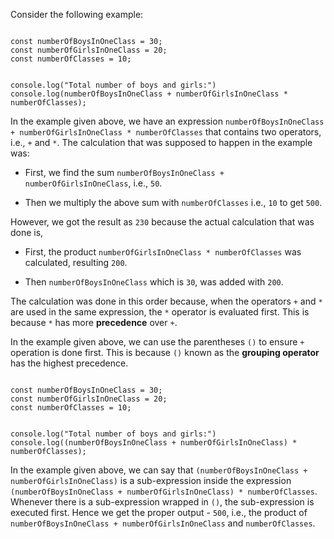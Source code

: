 Consider the following example:

<codeblock language="javascript" type="lesson">
<code>
const numberOfBoysInOneClass = 30;
const numberOfGirlsInOneClass = 20;
const numberOfClasses = 10;

console.log("Total number of boys and girls:")
console.log(numberOfBoysInOneClass + numberOfGirlsInOneClass * numberOfClasses);
</code>
</codeblock>

In the example given above,
we have an expression
`numberOfBoysInOneClass + numberOfGirlsInOneClass * numberOfClasses`
that contains two operators,
i.e., `+` and `*`.
The calculation that was supposed to happen
in the example was:

- First, we find the sum
  `numberOfBoysInOneClass + numberOfGirlsInOneClass`,
  i.e., `50`.

- Then we multiply the above sum
  with `numberOfClasses` i.e., `10`
  to get `500`.

However, we got the result as `230`
because the actual calculation
that was done is,

- First, the product
  `numberOfGirlsInOneClass * numberOfClasses`
  was calculated, resulting `200`.

- Then `numberOfBoysInOneClass` which is `30`, was
  added with `200`.

The calculation was done
in this order because,
when the operators `+` and `*`
are used in the same expression,
the `*` operator is evaluated first.
This is because `*` has more
**precedence** over `+`.

In the example given above,
we can use the parentheses `()`
to ensure `+` operation is done first.
This is because `()`
known as the **grouping operator**
has the highest precedence.

<codeblock language="javascript" type="lesson">
<code>
const numberOfBoysInOneClass = 30;
const numberOfGirlsInOneClass = 20;
const numberOfClasses = 10;

console.log("Total number of boys and girls:")
console.log((numberOfBoysInOneClass + numberOfGirlsInOneClass) * numberOfClasses);
</code>
</codeblock>

In the example given above,
we can say that `(numberOfBoysInOneClass + numberOfGirlsInOneClass)`
is a sub-expression inside the expression
`(numberOfBoysInOneClass + numberOfGirlsInOneClass) * numberOfClasses`.
Whenever there is a sub-expression wrapped in `()`,
the sub-expression is executed first.
Hence we get the proper output - `500`, i.e.,
the product of `numberOfBoysInOneClass + numberOfGirlsInOneClass`
and
`numberOfClasses`.
